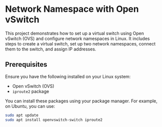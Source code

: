 # Network Namespace with Open vSwitch

This project demonstrates how to set up a virtual switch using Open vSwitch (OVS) and configure network namespaces in Linux. It includes steps to create a virtual switch, set up two network namespaces, connect them to the switch, and assign IP addresses.

## Prerequisites

Ensure you have the following installed on your Linux system:

- Open vSwitch (OVS)
- `iproute2` package

You can install these packages using your package manager. For example, on Ubuntu, you can use:

```bash
sudo apt update
sudo apt install openvswitch-switch iproute2
